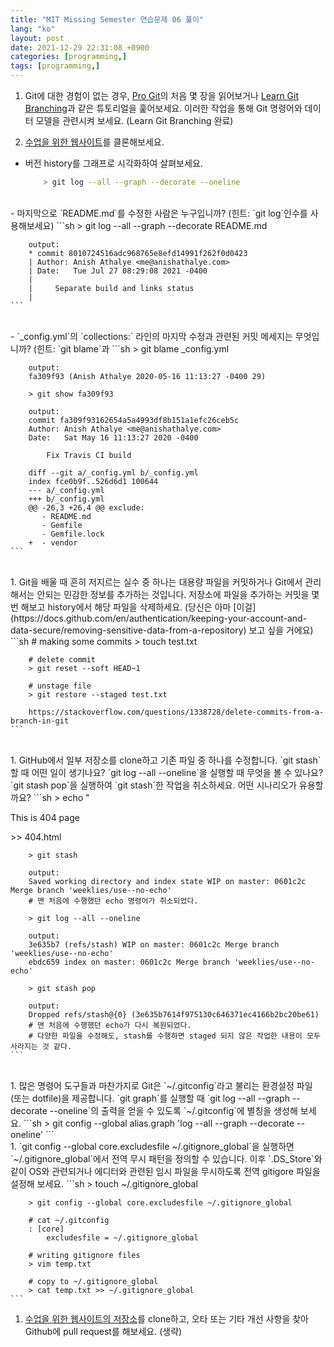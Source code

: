 ```yaml
---
title: "MIT Missing Semester 연습문제 06 풀이"
lang: "ko"
layout: post
date: 2021-12-29 22:31:08 +0900
categories: [programming,]
tags: [programming,]
---
```


1. Git에 대한 경험이 없는 경우, [Pro Git](https://git-scm.com/book/ko/v2)의 처음 몇 장을 읽어보거나 [Learn Git Branching](https://learngitbranching.js.org/?locale=ko)과 같은 튜토리얼을 훑어보세요. 이러한 작업을 통해 Git 명령어와 데이터 모델을 관련시켜 보세요. (Learn Git Branching 완료)

1. [수업을 위한 웹사이트](https://github.com/missing-semester/missing-semester)를 클론해보세요.
- 버전 history를 그래프로 시각화하여 살펴보세요.
	```sh
		> git log --all --graph --decorate --oneline
	```
<br />
- 마지막으로 `README.md`를 수정한 사람은 누구입니까? (힌트: `git log`인수를 사용해보세요)
	```sh
		> git log --all --graph --decorate README.md

		output:
		* commit 8010724516adc968765e8efd14991f262f0d0423
		| Author: Anish Athalye <me@anishathalye.com>
		| Date:   Tue Jul 27 08:29:08 2021 -0400
		|
		|     Separate build and links status
		|
	```
<br />
- `_config.yml`의 `collections:` 라인의 마지막 수정과 관련된 커밋 메세지는 무엇입니까? (힌트: `git blame`과 
	```sh
		> git blame _config.yml
		
		output:
		fa309f93 (Anish Athalye 2020-05-16 11:13:27 -0400 29)
		
		> git show fa309f93

		output:
		commit fa309f93162654a5a4993df8b151a1efc26ceb5c
		Author: Anish Athalye <me@anishathalye.com>
		Date:   Sat May 16 11:13:27 2020 -0400

			Fix Travis CI build

		diff --git a/_config.yml b/_config.yml
		index fce0b9f..526d6d1 100644
		--- a/_config.yml
		+++ b/_config.yml
		@@ -26,3 +26,4 @@ exclude:
		   - README.md
		   - Gemfile
		   - Gemfile.lock
		+  - vendor	
	```
<br />
1. Git을 배울 때 흔히 저지르는 실수 중 하나는 대용량 파일을 커밋하거나 Git에서 관리해서는 안되는 민감한 정보를 추가하는 것입니다. 저장소에 파일을 추가하는 커밋을 몇번 해보고 history에서 해당 파일을 삭제하세요. (당신은 아마 [이걸](https://docs.github.com/en/authentication/keeping-your-account-and-data-secure/removing-sensitive-data-from-a-repository) 보고 싶을 거에요)
	```sh
		# making some commits
		> touch test.txt

		# delete commit
		> git reset --soft HEAD~1
		
		# unstage file
		> git restore --staged test.txt
		
		https://stackoverflow.com/questions/1338728/delete-commits-from-a-branch-in-git
	```
<br />
1. GitHub에서 일부 저장소를 clone하고 기존 파일 중 하나를 수정합니다. `git stash`할 때 어떤 일이 생기나요? `git log --all --oneline`을 실행할 때 무엇을 볼 수 있나요? `git stash pop`을 실행하여 `git stash`한 작업을 취소하세요. 어떤 시나리오가 유용할까요?
	```sh
		> echo "<p>This is 404 page</p> >> 404.html
		
		> git stash
		
		output:
		Saved working directory and index state WIP on master: 0601c2c Merge branch 'weeklies/use--no-echo'
		# 맨 처음에 수행했던 echo 명령어가 취소되었다.

		> git log --all --oneline
		
		output:
		3e635b7 (refs/stash) WIP on master: 0601c2c Merge branch 'weeklies/use--no-echo'
		ebdc659 index on master: 0601c2c Merge branch 'weeklies/use--no-echo'

		> git stash pop

		output:
		Dropped refs/stash@{0} (3e635b7614f975130c646371ec4166b2bc20be61)
		# 맨 처음에 수행했던 echo가 다시 복원되었다.
		# 다양한 파일을 수정해도, stash를 수행하면 staged 되지 않은 작업한 내용이 모두 사라지는 것 같다.
	```
<br />
1. 많은 명령어 도구들과 마찬가지로 Git은 `~/.gitconfig`라고 불리는 환경설정 파일 (또는 dotfile)을 제공합니다. `git graph`를 실행할 때 `git log --all --graph --decorate --oneline`의 출력을 얻을 수 있도록 `~/.gitconfig`에 별칭을 생성해 보세요.
	```sh
		> git config --global alias.graph 'log --all --graph --decorate --oneline'
	```
<br />
1. `git config --global core.excludesfile ~/.gitignore_global`을 실행하면 `~/.gitignore_global`에서 전역 무시 패턴을 정의할 수 있습니다. 이후 `.DS_Store`와 같이 OS와 관련되거나 에디터와 관련된 임시 파일을 무시하도록 전역 gitigore 파일을 설정해 보세요.
	```sh
		> touch ~/.gitignore_global
		
		> git config --global core.excludesfile ~/.gitignore_global

		# cat ~/.gitconfig
		: [core]
			excludesfile = ~/.gitignore_global
		
		# writing gitignore files
		> vim temp.txt

		# copy to ~/.gitignore_global
		> cat temp.txt >> ~/.gitignore_global
	```
1. [수업을 위한 웹사이트의 저장소](https://github.com/missing-semester/missing-semester)를 clone하고, 오타 또는 기타 개선 사항을 찾아 Github에 pull request를 해보세요. (생략)


